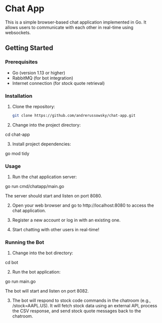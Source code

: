 # Chat App

This is a simple browser-based chat application implemented in Go. It allows users to communicate with each other in real-time using websockets.

## Getting Started

### Prerequisites

- Go (version 1.13 or higher)
- RabbitMQ (for bot integration)
- Internet connection (for stock quote retrieval)

### Installation

1. Clone the repository:
   ```sh
   git clone https://github.com/andrerussowsky/chat-app.git

2. Change into the project directory:

cd chat-app

3. Install project dependencies:

go mod tidy

### Usage

1. Run the chat application server:

go run cmd/chatapp/main.go

The server should start and listen on port 8080.

2. Open your web browser and go to http://localhost:8080 to access the chat application.

3. Register a new account or log in with an existing one.

4. Start chatting with other users in real-time!

### Running the Bot

1. Change into the bot directory:

cd bot

2. Run the bot application:

go run main.go

The bot will start and listen on port 8082.

3. The bot will respond to stock code commands in the chatroom (e.g., /stock=AAPL.US). It will fetch stock data using an external API, process the CSV response, and send stock quote messages back to the chatroom.

